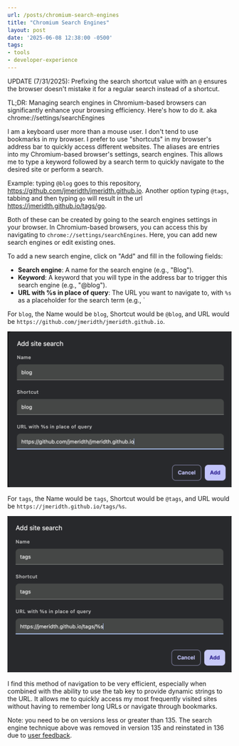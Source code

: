 ```yaml
---
url: /posts/chromium-search-engines
title: "Chromium Search Engines"
layout: post
date: '2025-06-08 12:38:00 -0500'
tags:
- tools
- developer-experience
---
```


UPDATE (7/31/2025): Prefixing the search shortcut value with an `@` ensures the browser doesn't mistake it for a regular search instead of a shortcut.

TL;DR: Managing search engines in Chromium-based browsers can significantly enhance your browsing efficiency. Here's how to do it. aka chrome://settings/searchEngines

I am a keyboard user more than a mouse user. I don't tend to use bookmarks in my browser. I prefer to use "shortcuts" in my browser's address bar to quickly access different websites. The aliases are entries into my Chromium-based browser's settings, search engines. This allows me to type a keyword followed by a search term to quickly navigate to the desired site or perform a search.

Example: typing `@blog` goes to this repository, https://github.com/jmeridth/jmeridth.github.io. Another option typing `@tags`, tabbing and then typing `go` will result in the url https://jmeridth.github.io/tags/go.

Both of these can be created by going to the search engines settings in your browser. In Chromium-based browsers, you can access this by navigating to `chrome://settings/searchEngines`. Here, you can add new search engines or edit existing ones.

To add a new search engine, click on "Add" and fill in the following fields:
- **Search engine**: A name for the search engine (e.g., "Blog").
- **Keyword**: A keyword that you will type in the address bar to trigger this search engine (e.g., "@blog").
- **URL with %s in place of query**: The URL you want to navigate to, with `%s` as a placeholder for the search term (e.g., `

For `blog`, the Name would be `blog`, Shortcut would be `@blog`, and URL would be `https://github.com/jmeridth/jmeridth.github.io`.

![Chromium Search Engine Blog](/img/chromiumsearchengine_blog.png)

For `tags`, the Name would be `tags`, Shortcut would be `@tags`, and URL would be `https://jmeridth.github.io/tags/%s`.

![Chromium Search Engine Tags](/img/chromiumsearchengine_tags.png)

I find this method of navigation to be very efficient, especially when combined with the ability to use the tab key to provide dynamic strings to the URL. It allows me to quickly access my most frequently visited sites without having to remember long URLs or navigate through bookmarks.

Note: you need to be on versions less or greater than 135. The search engine technique above was removed in version 135 and reinstated in 136 due to [user feedback](https://support.google.com/chrome/thread/329004893/manage-search-engines-only-works-with-for-shortcuts-with-s-in-the-query?hl=en).
